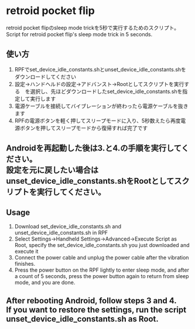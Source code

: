 # retroid pocket flip
retroid pocket flipのsleep mode trickを5秒で実行するためのスクリプト。  
Script for retroid pocket flip's sleep mode trick in 5 seconds.



## 使い方
1. RPFでset_device_idle_constants.shとunset_device_idle_constants.shをダウンロードしてください   
2. 設定→ハンドヘルドの設定→アドバンスト→Rootとしてスクリプトを実行する　を選択し、先ほどダウンロードしたset_device_idle_constants.shを指定して実行します  
3. 電源ケーブルを接続してバイブレーションが終わったら電源ケーブルを抜きます  
4. RPFの電源ボタンを軽く押してスリープモードに入り、5秒数えたら再度電源ボタンを押してスリープモードから復帰すれば完了です  
  
**Androidを再起動した後は3.と4.の手順を実行してください。**  
**設定を元に戻したい場合はunset_device_idle_constants.shをRootとしてスクリプトを実行してください。**
---  
## Usage
1. Download set_device_idle_constants.sh and unset_device_idle_constants.sh in RPF  
2. Select Settings→Handheld Settings→Advanced→Execute Script as Root, specify the set_device_idle_constants.sh you just downloaded and execute it  
3. Connect the power cable and unplug the power cable after the vibration finishes.  
4. Press the power button on the RPF lightly to enter sleep mode, and after a count of 5 seconds, press the power button again to return from sleep mode, and you are done.  
  
**After rebooting Android, follow steps 3 and 4.**  
**If you want to restore the settings, run the script unset_device_idle_constants.sh as Root.**
---  
